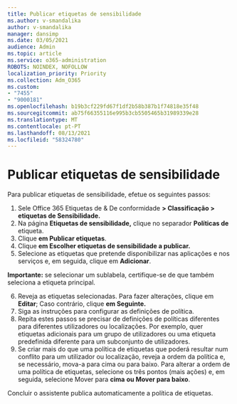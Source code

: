```yaml
---
title: Publicar etiquetas de sensibilidade
ms.author: v-smandalika
author: v-smandalika
manager: dansimp
ms.date: 03/05/2021
audience: Admin
ms.topic: article
ms.service: o365-administration
ROBOTS: NOINDEX, NOFOLLOW
localization_priority: Priority
ms.collection: Adm_O365
ms.custom:
- "7455"
- "9000181"
ms.openlocfilehash: b19b3cf229fd67f1df2b58b387b1f74818e35f48
ms.sourcegitcommit: ab75f66355116e995b3cb5505465b31989339e28
ms.translationtype: MT
ms.contentlocale: pt-PT
ms.lasthandoff: 08/13/2021
ms.locfileid: "58324780"
---
```

# <a name="publish-sensitivity-labels"></a>Publicar etiquetas de sensibilidade

Para publicar etiquetas de sensibilidade, efetue os seguintes passos:

1. Sele Office 365 Etiquetas de & De conformidade **> Classificação > etiquetas de Sensibilidade.**
2. Na página **Etiquetas de sensibilidade,** clique no separador **Políticas de** etiqueta.
3. Clique **em Publicar etiquetas**.
4. Clique **em Escolher etiquetas de sensibilidade a publicar.** 
5. Selecione as etiquetas que pretende disponibilizar nas aplicações e nos serviços e, em seguida, clique em **Adicionar**.

**Importante:** se selecionar um sublabela, certifique-se de que também seleciona a etiqueta principal.

6. Reveja as etiquetas selecionadas. Para fazer alterações, clique em **Editar**; Caso contrário, clique **em Seguinte.**
7. Siga as instruções para configurar as definições de política.
8. Repita estes passos se precisar de definições de políticas diferentes para diferentes utilizadores ou localizações. Por exemplo, quer etiquetas adicionais para um grupo de utilizadores ou uma etiqueta predefinida diferente para um subconjunto de utilizadores.
9. Se criar mais do que uma política de etiquetas que poderá resultar num conflito para um utilizador ou localização, reveja a ordem da política e, se necessário, mova-a para cima ou para baixo. Para alterar a ordem de uma política de etiquetas, selecione os três pontos (mais ações) e, em seguida, selecione Mover para **cima** **ou Mover para baixo**.

Concluir o assistente publica automaticamente a política de etiquetas.

